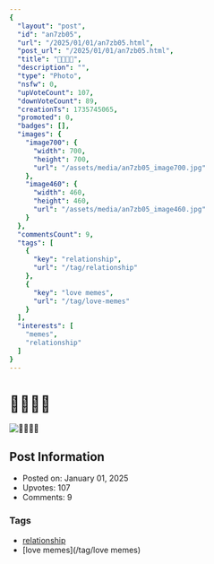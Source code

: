 ```yaml
---
{
  "layout": "post",
  "id": "an7zb05",
  "url": "/2025/01/01/an7zb05.html",
  "post_url": "/2025/01/01/an7zb05.html",
  "title": "🧡💛🤍💙",
  "description": "",
  "type": "Photo",
  "nsfw": 0,
  "upVoteCount": 107,
  "downVoteCount": 89,
  "creationTs": 1735745065,
  "promoted": 0,
  "badges": [],
  "images": {
    "image700": {
      "width": 700,
      "height": 700,
      "url": "/assets/media/an7zb05_image700.jpg"
    },
    "image460": {
      "width": 460,
      "height": 460,
      "url": "/assets/media/an7zb05_image460.jpg"
    }
  },
  "commentsCount": 9,
  "tags": [
    {
      "key": "relationship",
      "url": "/tag/relationship"
    },
    {
      "key": "love memes",
      "url": "/tag/love-memes"
    }
  ],
  "interests": [
    "memes",
    "relationship"
  ]
}
---
```


# 🧡💛🤍💙

![🧡💛🤍💙](/assets/media/an7zb05_image700.jpg)

## Post Information

- Posted on: January 01, 2025
- Upvotes: 107
- Comments: 9

### Tags

- [relationship](/tag/relationship)
- [love memes](/tag/love memes)
